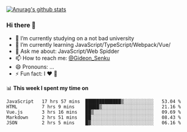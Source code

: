 [![Anurag's github stats](https://github-readme-stats.vercel.app/api?username=gideonsenku)](https://github.com/anuraghazra/github-readme-stats)
### Hi there 👋
- 🔭 I’m currently studying on a not bad university 
- 🌱 I’m currently learning JavaScript/TypeScript/Webpack/Vue/
- 💬 Ask me about: JavaScript/Web Spidder 
- 📫 How to reach me: [@Gideon_Senku](https://t.me/Gideon_Senku)
- 😄 Pronouns: ...
- ⚡ Fun fact: I ❤️ 🎵

📊 **This week I spent my time on**
<!--START_SECTION:waka-->
```text
JavaScript   17 hrs 57 mins  █████████████▒░░░░░░░░░░░   53.04 % 
HTML         7 hrs 9 mins    █████▒░░░░░░░░░░░░░░░░░░░   21.16 % 
Vue.js       3 hrs 16 mins   ██▒░░░░░░░░░░░░░░░░░░░░░░   09.69 % 
Markdown     2 hrs 51 mins   ██░░░░░░░░░░░░░░░░░░░░░░░   08.43 % 
JSON         2 hrs 5 mins    █▓░░░░░░░░░░░░░░░░░░░░░░░   06.16 % 
```
<!--END_SECTION:waka-->

<!--
**GideonSenku/GideonSenku** is a ✨ _special_ ✨ repository because its `README.md` (this file) appears on your GitHub profile.

Here are some ideas to get you started:

- 🔭 I’m currently working on ...
- 🌱 I’m currently learning ...
- 👯 I’m looking to collaborate on ...
- 🤔 I’m looking for help with ...
- 💬 Ask me about ...
- 📫 How to reach me: ...
- 😄 Pronouns: ...
- ⚡ Fun fact: ...
-->
